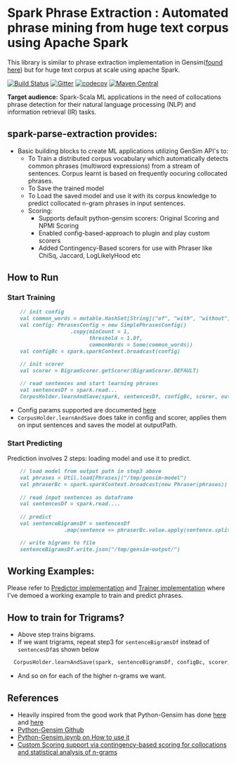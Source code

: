 
# Spark Phrase Extraction : Automated phrase mining from huge text corpus using Apache Spark

This library is similar to phrase extraction implementation in Gensim([found here](https://github.com/RaRe-Technologies/gensim)) but for huge text corpus at scale using apache Spark. 

[![Build Status](https://travis-ci.org/spoddutur/spark-phrase-extraction.svg?branch=master)](https://travis-ci.org/spoddutur/spark-phrase-extraction)
[![Gitter](https://badges.gitter.im/Join%20Chat.svg)](https://gitter.im/spark-phrase-extraction?utm_source=badge&utm_medium=badge&utm_campaign=pr-badge&utm_content=body_badge)
[![codecov](https://codecov.io/gh/spoddutur/spark-phrase-extraction/branch/master/graph/badge.svg)](https://codecov.io/gh/spoddutur/spark-phrase-extraction)
[![Maven Central](https://img.shields.io/maven-central/v/com.github.spoddutur/spark-phrase-extraction.svg)](https://maven-badges.herokuapp.com/maven-central/com.github.spoddutur/spark-phrase-extraction)

**Target audience:** Spark-Scala ML applications in the need of collocations phrase detection for their natural language processing (NLP) and information retrieval (IR) tasks.
<br/>

## spark-parse-extraction provides:
- Basic building blocks to create ML applications utilizing GenSim API's to:
  - To Train a distributed corpus vocabulary which automatically detects common phrases (multiword expressions) from a stream of sentences. Corpus learnt is based on frequently oocuring collocated phrases.
  - To Save the trained model
  - To Load the saved model and use it with its corpus knowledge to predict collocated n-gram phrases in input sentences.
  - Scoring:
    - Supports default python-gensim scorers: Original Scoring and NPMI Scoring
    - Enabled config-based-approach to plugin and play custom scorers
    - Added Contingency-Based scorers for use with Phraser like ChiSq, Jaccard, LogLikelyHood etc

## How to Run
### Start Training
```markdown
    // init config
    val common_words = mutable.HashSet[String]("of", "with", "without", "and", "or", "the", "a")
    val config: PhrasesConfig = new SimplePhrasesConfig()
                    .copy(minCount = 1, 
                          threshold = 1.0f, 
                          commonWords = Some(common_words))
    val configBc = spark.sparkContext.broadcast(config)
    
    // init scorer
    val scorer = BigramScorer.getScorer(BigramScorer.DEFAULT)

    // read sentences and start learning phrases
    val sentencesDf = spark.read...
    CorpusHolder.learnAndSave(spark, sentencesDf, configBc, scorer, outputPath)
```
- Config params supported are documented [here](https://github.com/spoddutur/spark-phrase-extraction/edit/master/src/main/scala/spark/phrase/phraser/PhrasesConfig.scala)
- `CorpusHolder.learnAndSave` does take in config and scorer, applies them on input sentences and saves the model at outputPath.

### Start Predicting
Prediction involves 2 steps: loading model and use it to predict. 
```markdown
    // load model from output path in step3 above
    val phrases = Util.load[Phrases]("/tmp/gensim-model")
    val phraserBc = spark.sparkContext.broadcast(new Phraser(phrases))
    
    // read input sentences as dataframe
    val sentencesDf = spark.read....
    
    // predict
    val sentenceBigramsDf = sentencesDf
                  .map(sentence => phraserBc.value.apply(sentence.split(" ")))

    // write bigrams to file
    sentenceBigramsDf.write.json("/tmp/gensim-output/")
 ```
 
## Working Examples:
Please refer to [Predictor implementation](https://github.com/spoddutur/spark-phrase-extraction/blob/master/src/main/scala/SparkPhrasePredictor.scala) and [Trainer implementation](https://github.com/spoddutur/spark-phrase-extraction/blob/master/src/main/scala/ClusterPhraseExtractionTrainer.scala) where I've demoed a working example to train and predict phrases.
 
## How to train for Trigrams?
- Above step trains bigrams.
- If we want trigrams, repeat step3 for `sentenceBigramsDf` instead of `sentencesDf`as shown below
```markdown
  CorpusHolder.learnAndSave(spark, sentenceBigramsDf, configBc, scorer, outputPath)
```
- And so on for each of the higher n-grams we want.

## References
- Heavily inspired from the good work that Python-Gensim has done [here](https://radimrehurek.com/gensim/models/phrases.html) and [here](http://pydoc.net/gensim/3.2.0/gensim.models.phrases/)
- [Python-Gensim Github](https://github.com/RaRe-Technologies/gensim)
- [Python-Gensim.ipynb on How to use it](https://github.com/jdwittenauer/ipython-notebooks/blob/master/notebooks/libraries/Gensim.ipynb)
- [Custom Scoring support via contingency-based scoring for collocations and statistical analysis of n-grams](http://dspace.uib.no/bitstream/handle/1956/11033/lyse-andersen-mwe-final.pdf?sequence=1&isAllowed=y)
